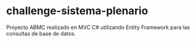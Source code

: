 # challenge-sistema-plenario
Proyecto ABMC realizado en MVC C# utilizando Entity Framework para las consultas de base de datos.
